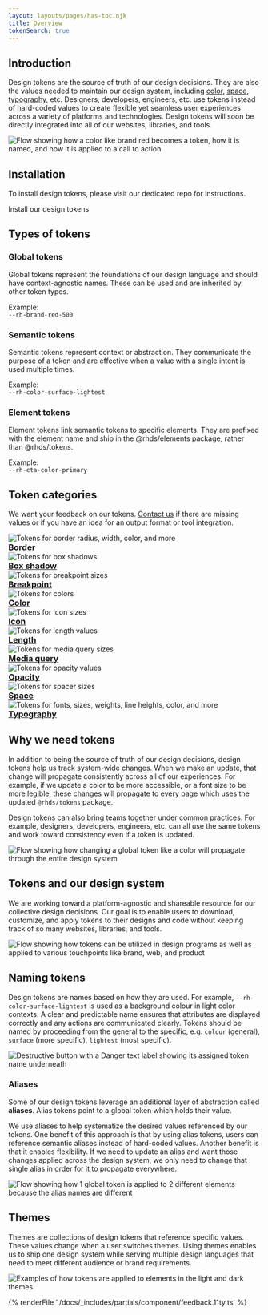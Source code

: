 ```yaml
---
layout: layouts/pages/has-toc.njk
title: Overview
tokenSearch: true
---
```


<link rel="stylesheet"
      href="/assets/packages/@rhds/elements/elements/rh-tile/rh-tile-lightdom.css"
      data-helmet>

<script type="module" data-helmet>
  import '@rhds/elements/rh-tile/rh-tile.js';
  import '@rhds/elements/rh-card/rh-card.js';
  import '@rhds/elements/rh-code-block/rh-code-block.js';
</script>

<style data-helmet>
  .page-overvie .container .grid {
    margin-block: var(--rh-space--2xl, 32px);
  }

  uxdot-example::part(container) {
    background: transparent;
  }

  rh-tile [slot="headline"] h3,
  rh-tile [slot="image"] {
     margin-block: 0 !important;
  }

  rh-card {
    height: auto;
  }
</style>

## Introduction

Design tokens are the source of truth of our design decisions. They are
also the values needed to maintain our design system, including
[color][color], [space][space], [typography][typography], etc. Designers,
developers, engineers, etc. use tokens instead of hard-coded values to create
flexible yet seamless user experiences across a variety of platforms and
technologies. Design tokens will soon be directly integrated into all of our
websites, libraries, and tools.

<uxdot-example width-adjustment="807px">
  <img alt="Flow showing how a color like brand red becomes a token, how it is named, and how it is applied to a call to action"
       src="/tokens/images/design-tokens-intro.png">
</uxdot-example>

## Installation

To install design tokens, please visit our dedicated repo for instructions.

<rh-cta href="https://github.com/redhat-ux/red-hat-design-tokens">Install our design tokens</rh-cta>

## Types of tokens

<div id="token-types" class="grid xs-two-columns sm-three-columns">
  <rh-card>
    <h3 slot="header">Global tokens</h3>
    <p>Global tokens represent the foundations of our design language and should
    have context-agnostic names. These can be used and are inherited by other
    token types.</p>
    <p>Example:<br><code>--rh-brand-red-500</code></p>
  </rh-card>

  <rh-card>
    <h3 slot="header">Semantic tokens</h3>
    <p>Semantic tokens represent context or abstraction. They communicate the purpose
    of a token and are effective when a value with a single intent is used
    multiple times.</p>
    <p>Example:<br><code>--rh-color-surface-lightest</code></p>
  </rh-card>

  <rh-card>
    <h3 slot="header">Element tokens</h3>
    <p>Element tokens link semantic tokens to specific elements. They are
    prefixed with the element name and ship in the @rhds/elements package,
    rather than @rhds/tokens.</p>
    <p>Example:<br><code>--rh-cta-color-primary</code></p>
  </rh-card>
</div>

## Token categories

We want your feedback on our tokens. [Contact us][contact] if there are missing
values or if you have an idea for an output format or tool integration.

<nav class="grid xs-two-columns sm-three-columns">
  <rh-tile compact bleed>
    <uxdot-example slot="image" no-border>
      <img alt="Tokens for border radius, width, color, and more"
           src="/tokens/images/design-tokens-category-border.png">
    </uxdot-example>
    <a slot="headline" href="border/"><h3>Border</h3></a>
  </rh-tile>
  <rh-tile compact bleed>
    <uxdot-example slot="image" no-border>
      <img alt="Tokens for box shadows"
           src="/tokens/images/design-tokens-category-box-shadow.png">
    </uxdot-example>
    <a slot="headline" href="box-shadow/"><h3>Box shadow</h3></a>
  </rh-tile>
  <rh-tile compact bleed>
    <uxdot-example slot="image" no-border>
      <img alt="Tokens for breakpoint sizes"
           src="/tokens/images/design-tokens-category-breakpoint.png">
    </uxdot-example>
    <a slot="headline" href="breakpoint/" slot="headline"><h3>Breakpoint</h3></a>
  </rh-tile>
  <rh-tile compact bleed>
    <uxdot-example slot="image" no-border>
      <img alt="Tokens for colors"
           src="/tokens/images/design-tokens-category-color.png">
    </uxdot-example>
    <a slot="headline" href="color/"><h3>Color</h3></a>
  </rh-tile>
  <rh-tile compact bleed>
    <uxdot-example slot="image" no-border>
      <img alt="Tokens for icon sizes"
           src="/tokens/images/design-tokens-category-icon.png">
    </uxdot-example>
    <a slot="headline" href="icon/"><h3>Icon</h3></a>
  </rh-tile>
  <rh-tile compact bleed>
    <uxdot-example slot="image" no-border>
      <img alt="Tokens for length values"
           src="/tokens/images/design-tokens-category-length.png">
    </uxdot-example>
    <a slot="headline" href="length/"><h3>Length</h3></a>
  </rh-tile>
  <rh-tile compact bleed>
    <uxdot-example slot="image" no-border>
      <img alt="Tokens for media query sizes"
           src="/tokens/images/design-tokens-category-media-query.png">
    </uxdot-example>
    <a slot="headline" href="media/"><h3>Media query</h3></a>
  </rh-tile>
  <rh-tile compact bleed>
    <uxdot-example slot="image" no-border>
      <img alt="Tokens for opacity values"
           src="/tokens/images/design-tokens-category-opacity.png">
    </uxdot-example>
    <a slot="headline" href="opacity/"><h3>Opacity</h3></a>
  </rh-tile>
  <rh-tile compact bleed>
    <uxdot-example slot="image" no-border>
      <img alt="Tokens for spacer sizes"
           src="/tokens/images/design-tokens-category-space.png">
    </uxdot-example>
    <a slot="headline" href="space/"><h3>Space</h3></a>
  </rh-tile>
  <rh-tile compact bleed>
    <uxdot-example slot="image" no-border>
      <img alt="Tokens for fonts, sizes, weights, line heights, color, and more"
           src="/tokens/images/design-tokens-category-typography.png">
    </uxdot-example>
    <a slot="headline" href="font/"><h3>Typography</h3></a>
  </rh-tile>
</nav>

## Why we need tokens

In addition to being the source of truth of our design decisions, design tokens
help us track system-wide changes. When we make an update, that change will
propagate consistently across all of our experiences. For example, if we update
a color to be more accessible, or a font size to be more legible, these changes
will propagate to every page which uses the updated `@rhds/tokens` package.

Design tokens can also bring teams together under common practices. For example,
designers, developers, engineers, etc. can all use the same tokens and work
toward consistency even if a token is updated.

<uxdot-example width-adjustment="739px">
  <img alt="Flow showing how changing a global token like a color will propagate through the entire design system"
       src="/tokens/images/design-tokens-why-we-need-tokens.png">
</uxdot-example>

## Tokens and our design system

We are working toward a platform-agnostic and shareable resource for our
collective design decisions. Our goal is to enable users to download, customize,
and apply tokens to their designs and code without keeping track of so many
websites, libraries, and tools.

<uxdot-example width-adjustment="396px">
  <img alt="Flow showing how tokens can be utilized in design programs as well as applied to various touchpoints like brand, web, and product"
       src="/tokens/images/design-tokens-and-our-ds.png">
</uxdot-example>

## Naming tokens

Design tokens are names based on how they are used. For example,
`--rh-color-surface-lightest` is used as a background colour in light color
contexts. A clear and predictable name ensures that attributes are displayed
correctly and any actions are communicated clearly. Tokens should be named by
proceeding from the general to the specific, e.g. `colour` (general), `surface`
(more specific), `lightest` (most specific).

<uxdot-example width-adjustment="269px">
  <img alt="Destructive button with a Danger text label showing its assigned token name underneath"
       src="/tokens/images/design-tokens-naming.png">
</uxdot-example>

### Aliases

Some of our design tokens leverage an additional layer of abstraction called
**aliases**. Alias tokens point to a global token which holds their value.

We use aliases to help systematize the desired values referenced by our tokens.
One benefit of this approach is that by using alias tokens, users can reference
semantic aliases instead of hard-coded values. Another benefit is that it
enables flexibility. If we need to update an alias and want those changes
applied across the design system, we only need to change that single alias in
order for it to propagate everywhere.

<uxdot-example width-adjustment="602px">
  <img alt="Flow showing how 1 global token is applied to 2 different elements because the alias names are different"
       src="/tokens/images/design-tokens-aliases.png">
</uxdot-example>

## Themes

Themes are collections of design tokens that reference specific values. These
values change when a user switches themes. Using themes enables us to ship one
design system while serving multiple design languages that need to meet
different audience or brand requirements.

<uxdot-example width-adjustment="870px">
  <img alt="Examples of how tokens are applied to elements in the light and dark themes"
       src="/tokens/images/design-tokens-themes.png">
</uxdot-example>

[color]: /tokens/color/
[space]: /tokens/space/
[typography]: /tokens/typography/
[contact]: mailto:design-system@redhat.com

{% renderFile './docs/_includes/partials/component/feedback.11ty.ts' %}
